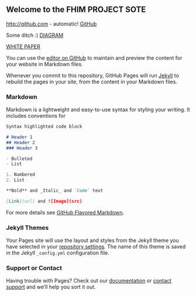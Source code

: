 ## Welcome to the FHIM PROJECT SOTE

http://github.com - automatic!
[GitHub](http://github.com)

Some ditch :)
[DIAGRAM](https://github.com/FHIMS/FHIMDocuments/blob/master/FHIM%20Presentations/FHIM%20Context%20Diagram.pptx?raw=true)
 
 [WHITE PAPER](https://github.com/FHIMS/FHIMDocuments/blob/master/FHIM%20Coordination/ONC/FhimAndSIFrameworkWhitePaper_0.2.pdf?raw=true)
 


You can use the [editor on GitHub](https://github.com/swmuir/TestSplit/edit/master/index.md) to maintain and preview the content for your website in Markdown files.

Whenever you commit to this repository, GitHub Pages will run [Jekyll](https://jekyllrb.com/) to rebuild the pages in your site, from the content in your Markdown files.

### Markdown

Markdown is a lightweight and easy-to-use syntax for styling your writing. It includes conventions for

```markdown
Syntax highlighted code block

# Header 1
## Header 2
### Header 3

- Bulleted
- List

1. Numbered
2. List

**Bold** and _Italic_ and `Code` text

[Link](url) and ![Image](src)
```

For more details see [GitHub Flavored Markdown](https://guides.github.com/features/mastering-markdown/).

### Jekyll Themes

Your Pages site will use the layout and styles from the Jekyll theme you have selected in your [repository settings](https://github.com/swmuir/TestSplit/settings). The name of this theme is saved in the Jekyll `_config.yml` configuration file.

### Support or Contact

Having trouble with Pages? Check out our [documentation](https://help.github.com/categories/github-pages-basics/) or [contact support](https://github.com/contact) and we’ll help you sort it out.
